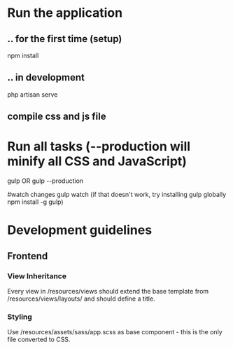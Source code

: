 # Run the application

## .. for the first time (setup)
npm install

## .. in development
php artisan serve

## compile css and js file

# Run all tasks (--production will minify all CSS and JavaScript)
gulp OR gulp --production

#watch changes
gulp watch (if that doesn\'t work, try installing gulp globally npm install -g gulp)

# Development guidelines

## Frontend

### View Inheritance

Every view in /resources/views should extend the base template from /resources/views/layouts/ and should define a title.

### Styling

Use /resources/assets/sass/app.scss as base component - this is the only file converted to CSS.
